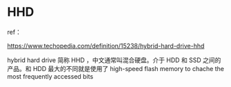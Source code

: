 # HHD

ref：

https://www.techopedia.com/definition/15238/hybrid-hard-drive-hhd

hybrid hard drive 简称 HHD ，中文通常叫混合硬盘。介于 HDD 和 SSD 之间的产品。和 HDD 最大的不同就是使用了 high-speed flash memory to chache the most frequently accessed bits

